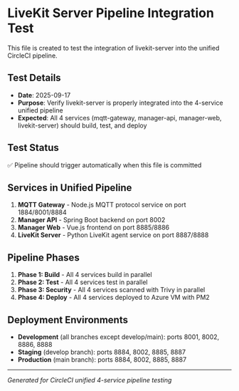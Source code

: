 # LiveKit Server Pipeline Integration Test

This file is created to test the integration of livekit-server into the unified CircleCI pipeline.

## Test Details
- **Date**: 2025-09-17
- **Purpose**: Verify livekit-server is properly integrated into the 4-service unified pipeline
- **Expected**: All 4 services (mqtt-gateway, manager-api, manager-web, livekit-server) should build, test, and deploy

## Test Status
✅ Pipeline should trigger automatically when this file is committed

## Services in Unified Pipeline
1. **MQTT Gateway** - Node.js MQTT protocol service on port 1884/8001/8884
2. **Manager API** - Spring Boot backend on port 8002
3. **Manager Web** - Vue.js frontend on port 8885/8886
4. **LiveKit Server** - Python LiveKit agent service on port 8887/8888

## Pipeline Phases
1. **Phase 1: Build** - All 4 services build in parallel
2. **Phase 2: Test** - All 4 services test in parallel
3. **Phase 3: Security** - All 4 services scanned with Trivy in parallel
4. **Phase 4: Deploy** - All 4 services deployed to Azure VM with PM2

## Deployment Environments
- **Development** (all branches except develop/main): ports 8001, 8002, 8886, 8888
- **Staging** (develop branch): ports 8884, 8002, 8885, 8887
- **Production** (main branch): ports 8884, 8002, 8885, 8887

---
*Generated for CircleCI unified 4-service pipeline testing*